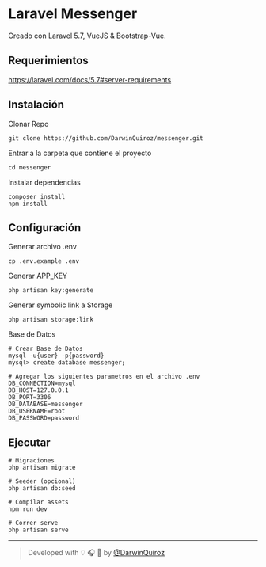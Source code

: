 # Laravel Messenger
Creado con Laravel 5.7, VueJS & Bootstrap-Vue.

## Requerimientos
https://laravel.com/docs/5.7#server-requirements

## Instalación
Clonar Repo

```
git clone https://github.com/DarwinQuiroz/messenger.git
```

Entrar a la carpeta que contiene el proyecto
```
cd messenger
```

Instalar dependencias
```
composer install
npm install
```

## Configuración

Generar archivo .env
```
cp .env.example .env
```

Generar APP_KEY
```
php artisan key:generate
```

Generar symbolic link a Storage
```
php artisan storage:link
```

Base de Datos

```
# Crear Base de Datos
mysql -u{user} -p{password}
mysql> create database messenger;
```

```
# Agregar los siguientes parametros en el archivo .env
DB_CONNECTION=mysql
DB_HOST=127.0.0.1
DB_PORT=3306
DB_DATABASE=messenger
DB_USERNAME=root
DB_PASSWORD=password
```


## Ejecutar

```
# Migraciones
php artisan migrate

# Seeder (opcional)
php artisan db:seed

# Compilar assets
npm run dev

# Correr serve
php artisan serve
```

---

> Developed with :bulb: :headphones: :beer: by [@DarwinQuiroz](https://github.com/DarwinQuiroz)